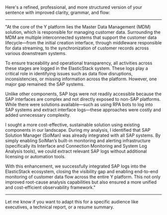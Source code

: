 Here's a refined, professional, and more structured version of your sentence with improved clarity, grammar, and flow:


---

"At the core of the Y platform lies the Master Data Management (MDM) solution, which is responsible for managing customer data. Surrounding the MDM are multiple interconnected systems that support the customer data lifecycle—from the initial creation interface, through middleware responsible for data streaming, to the synchronization of customer records across various downstream systems.

To ensure traceability and operational transparency, all activities across these stages are logged in the ElasticStack system. These logs play a critical role in identifying issues such as data flow disruptions, inconsistencies, or missing information across the platform. However, one major gap remained: the SAP systems.

Unlike other components, SAP logs were not readily accessible because the SAP interfaces are complex and not directly exposed to non-SAP platforms. While there were solutions available—such as using RPA bots to log into SAP systems and extract interface logs—these approaches were costly and added unnecessary complexity.

I sought a more cost-effective, sustainable solution using existing components in our landscape. During my analysis, I identified that SAP Solution Manager (SolMan) was already integrated with all SAP systems. By simply enabling SolMan’s built-in monitoring and alerting infrastructure (specifically its Interface and Connection Monitoring and System Log Analysis tools), we could extract relevant SAP logs without additional licensing or automation tools.

With this enhancement, we successfully integrated SAP logs into the ElasticStack ecosystem, closing the visibility gap and enabling end-to-end monitoring of customer data flow across the entire Y platform. This not only improved root-cause analysis capabilities but also ensured a more unified and cost-efficient observability framework."


---

Let me know if you want to adapt this for a specific audience like executives, a technical report, or a resume summary.

